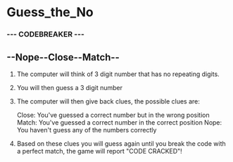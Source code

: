 # Guess_the_No
### --- CODEBREAKER --- 
## --Nope--Close--Match--
 1. The computer will think of 3 digit number that has no repeating digits.
 2. You will then guess a 3 digit number
 3. The computer will then give back clues, the possible clues are:

     Close: You've guessed a correct number but in the wrong position
     Match: You've guessed a correct number in the correct position
     Nope: You haven't guess any of the numbers correctly

 4. Based on these clues you will guess again until you break the code with a
    perfect match, the game will report "CODE CRACKED"!
